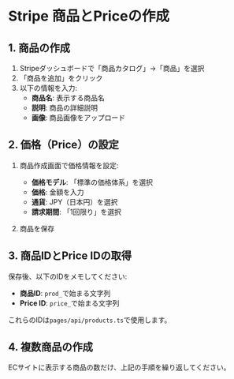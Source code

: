# Stripe 商品とPriceの作成

## 1. 商品の作成

1. Stripeダッシュボードで「商品カタログ」→「商品」を選択
2. 「商品を追加」をクリック
3. 以下の情報を入力:
   - **商品名**: 表示する商品名
   - **説明**: 商品の詳細説明
   - **画像**: 商品画像をアップロード

## 2. 価格（Price）の設定

1. 商品作成画面で価格情報を設定:
   - **価格モデル**: 「標準の価格体系」を選択
   - **価格**: 金額を入力
   - **通貨**: JPY（日本円）を選択
   - **請求期間**: 「1回限り」を選択

2. 商品を保存

## 3. 商品IDとPrice IDの取得

保存後、以下のIDをメモしてください:

- **商品ID**: `prod_`で始まる文字列
- **Price ID**: `price_`で始まる文字列

これらのIDは`pages/api/products.ts`で使用します。

## 4. 複数商品の作成

ECサイトに表示する商品の数だけ、上記の手順を繰り返してください。
